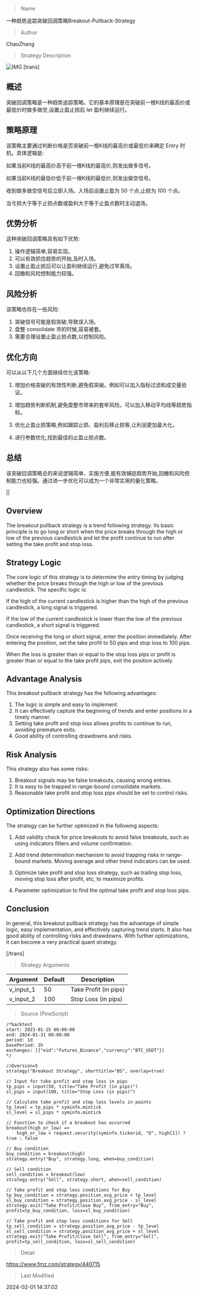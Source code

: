 
> Name

一种趋势追踪突破回调策略Breakout-Pullback-Strategy

> Author

ChaoZhang

> Strategy Description

![IMG](https://www.fmz.com/upload/asset/181c883399e6520b891.png)
[trans]

## 概述

突破回调策略是一种趋势追踪策略。它的基本原理是在突破前一根K线的最高价或最低价时做多做空,设置止盈止损后 let 盈利继续运行。

## 策略原理  

该策略主要通过判断价格是否突破前一根K线的最高价或最低价来确定 Entry 时机。具体逻辑是:

如果当前K线的最高价高于前一根K线的最高价,则发出做多信号。

如果当前K线的最低价低于前一根K线的最低价,则发出做空信号。 

收到做多做空信号后立即入场。入场后设置止盈为 50 个点,止损为 100 个点。

当亏损大于等于止损点数或盈利大于等于止盈点数时主动退场。

## 优势分析

这种突破回调策略具有如下优势:

1. 操作逻辑简单,容易实现。
2. 可以有效抓住趋势的开始,及时入场。 
3. 设置止盈止损后可以让盈利继续运行,避免过早离场。
4. 回撤和风险控制能力较强。

## 风险分析 

该策略也存在一些风险:  

1. 突破信号可能是假突破,导致误入场。
2. 盘整 consolidate 市的时候,容易被套。
3. 需要合理设置止盈止损点数,以控制风险。

## 优化方向

可以从以下几个方面继续优化该策略:

1. 增加价格突破的有效性判断,避免假突破。例如可以加入指标过滤和成交量验证。

2. 增加趋势判断机制,避免盘整市带来的套牢风险。可以加入移动平均线等趋势指标。

3. 优化止盈止损策略,例如跟踪止损、盈利后移止损等,让利润更加最大化。

4. 进行参数优化,找到最佳的止盈止损点数。

## 总结

该突破回调策略总的来说逻辑简单、实施方便,能有效捕捉趋势开始,回撤和风险控制能力也较强。通过进一步优化可以成为一个非常实用的量化策略。

||

## Overview  

The breakout pullback strategy is a trend following strategy. Its basic principle is to go long or short when the price breaks through the high or low of the previous candlestick and let the profit continue to run after setting the take profit and stop loss.  

## Strategy Logic   

The core logic of this strategy is to determine the entry timing by judging whether the price breaks through the high or low of the previous candlestick. The specific logic is:  

If the high of the current candlestick is higher than the high of the previous candlestick, a long signal is triggered.  

If the low of the current candlestick is lower than the low of the previous candlestick, a short signal is triggered.

Once receiving the long or short signal, enter the position immediately. After entering the position, set the take profit to 50 pips and stop loss to 100 pips.  

When the loss is greater than or equal to the stop loss pips or profit is greater than or equal to the take profit pips, exit the position actively.

## Advantage Analysis   

This breakout pullback strategy has the following advantages:  

1. The logic is simple and easy to implement.  
2. It can effectively capture the beginning of trends and enter positions in a timely manner.
3. Setting take profit and stop loss allows profits to continue to run, avoiding premature exits.  
4. Good ability of controlling drawdowns and risks.

## Risk Analysis   

This strategy also has some risks:   

1. Breakout signals may be false breakouts, causing wrong entries.
2. It is easy to be trapped in range-bound consolidate markets.   
3. Reasonable take profit and stop loss pips should be set to control risks.  

## Optimization Directions  

The strategy can be further optimized in the following aspects:  

1. Add validity check for price breakouts to avoid false breakouts, such as using indicators filters and volume confirmation.  

2. Add trend determination mechanism to avoid trapping risks in range-bound markets. Moving average and other trend indicators can be used.
  
3. Optimize take profit and stop loss strategy, such as trailing stop loss, moving stop loss after profit, etc, to maximize profits.
  
4. Parameter optimization to find the optimal take profit and stop loss pips.

## Conclusion  

In general, this breakout pullback strategy has the advantage of simple logic, easy implementation, and effectively capturing trend starts. It also has good ability of controlling risks and drawdowns. With further optimizations, it can become a very practical quant strategy.

[/trans]

> Strategy Arguments



|Argument|Default|Description|
|----|----|----|
|v_input_1|50|Take Profit (in pips)|
|v_input_2|100|Stop Loss (in pips)|


> Source (PineScript)

``` pinescript
/*backtest
start: 2023-01-25 00:00:00
end: 2024-01-31 00:00:00
period: 1d
basePeriod: 1h
exchanges: [{"eid":"Futures_Binance","currency":"BTC_USDT"}]
*/

//@version=5
strategy("Breakout Strategy", shorttitle="BS", overlay=true)

// Input for take profit and stop loss in pips
tp_pips = input(50, title="Take Profit (in pips)")
sl_pips = input(100, title="Stop Loss (in pips)")

// Calculate take profit and stop loss levels in points
tp_level = tp_pips * syminfo.mintick
sl_level = sl_pips * syminfo.mintick

// Function to check if a breakout has occurred
breakout(high_or_low) =>
    high_or_low > request.security(syminfo.tickerid, "D", high[1]) ? true : false

// Buy condition
buy_condition = breakout(high)
strategy.entry("Buy", strategy.long, when=buy_condition)

// Sell condition
sell_condition = breakout(low)
strategy.entry("Sell", strategy.short, when=sell_condition)

// Take profit and stop loss conditions for Buy
tp_buy_condition = strategy.position_avg_price + tp_level
sl_buy_condition = strategy.position_avg_price - sl_level
strategy.exit("Take Profit/Close Buy", from_entry="Buy", profit=tp_buy_condition, loss=sl_buy_condition)

// Take profit and stop loss conditions for Sell
tp_sell_condition = strategy.position_avg_price - tp_level
sl_sell_condition = strategy.position_avg_price + sl_level
strategy.exit("Take Profit/Close Sell", from_entry="Sell", profit=tp_sell_condition, loss=sl_sell_condition)

```

> Detail

https://www.fmz.com/strategy/440715

> Last Modified

2024-02-01 14:37:02

